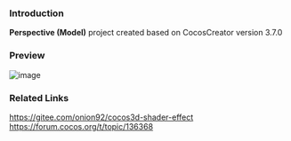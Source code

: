 ### Introduction
**Perspective (Model)** project created based on CocosCreator version 3.7.0

### Preview
![image](../../../gif/202208/2022080501.gif)

### Related Links
https://gitee.com/onion92/cocos3d-shader-effect    
https://forum.cocos.org/t/topic/136368
